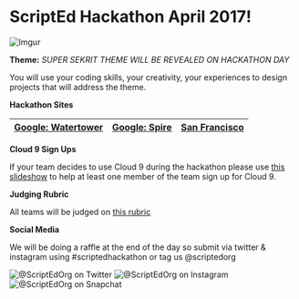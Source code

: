 # ScriptEd Hackathon April 2017!
![Imgur](http://i.imgur.com/RecSfOa.jpg)

**Theme:** _SUPER SEKRIT THEME WILL BE REVEALED ON HACKATHON DAY_

You will use your coding skills, your creativity, your experiences to design projects that will address the theme.   



**Hackathon Sites**

[Google: Watertower](location/Watertower.md)| [Google: Spire](location/Spire.md)| [San Francisco](location/San%20Francisco.md)
--------------------------------------------|-----------------------------------|-------------------------------------------------|

**Cloud 9 Sign Ups**

If your team decides to use Cloud 9 during the hackathon please use [this slideshow](https://docs.google.com/presentation/d/1HttvmHhhCrb7ORso0HWFuXZfucHvZ450OlO3OONDcLo/edit#slide=id.g14ecb9111c_1_0) to help at least one member of the team sign up for Cloud 9. 

**Judging Rubric**

All teams will be judged on [this rubric](https://docs.google.com/document/d/1aNSaik7e9w98FCVOgIyg_HmHGahcJ_B7nmeuXrC9jpE/edit)

**Social Media**

We will be doing a raffle at the end of the day so submit via twitter & instagram using #scriptedhackathon or tag us @scriptedorg

![@ScriptEdOrg on Twitter](http://i.imgur.com/M3ofIpW.jpg) ![@ScriptEdOrg on Instagram](http://i.imgur.com/jYKXOgJ.jpg) ![@ScriptEdOrg on Snapchat](http://i.imgur.com/Y7kWLen.jpg)

